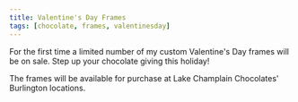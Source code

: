 ```yaml
---
title: Valentine's Day Frames
tags: [chocolate, frames, valentinesday]
---
```


For the first time a limited number of my custom Valentine's Day frames will be on sale. Step up your chocolate giving this holiday!

The frames will be available for purchase at Lake Champlain Chocolates' Burlington locations.